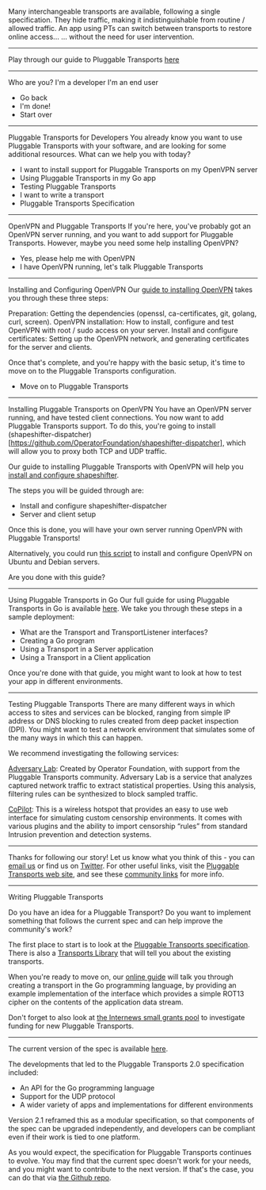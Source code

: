 Many interchangeable transports are available, following a single specification.
They hide traffic, making it indistinguishable from routine / allowed traffic.
An app using PTs can switch between transports to restore online access...
... without the need for user intervention.

------------
Play through our guide to Pluggable Transports [here](http://linktotheguide)

------------
Who are you?
I'm a developer
I'm an end user

- Go back
- I'm done!
- Start over
-------------
Pluggable Transports for Developers
You already know you want to use Pluggable Transports with your software, and are looking for some additional resources. What can we help you with today?
- I want to install support for Pluggable Transports on my OpenVPN server
- Using Pluggable Transports in my Go app
- Testing Pluggable Transports
- I want to write a transport
- Pluggable Transports Specification
-------------
OpenVPN and Pluggable Transports
If you're here, you've probably got an OpenVPN server running, and you want to add support for Pluggable Transports. However, maybe you need some help installing OpenVPN?
- Yes, please help me with OpenVPN
- I have OpenVPN running, let's talk Pluggable Transports
-------------
Installing and Configuring OpenVPN
Our [guide to installing OpenVPN](https://www.pluggabletransports.info/implement/openvpn/#preparation) takes you through these three steps:

Preparation: Getting the dependencies (openssl, ca-certificates, git, golang, curl, screen).
OpenVPN installation: How to install, configure and test OpenVPN with root / sudo access on your server.
Install and configure certificates: Setting up the OpenVPN network, and generating certificates for the server and clients.

Once that's complete, and you're happy with the basic setup, it's time to move on to the Pluggable Transports configuration.

- Move on to Pluggable Transports
-------------
Installing Pluggable Transports on OpenVPN
You have an OpenVPN server running, and have tested client connections. You now want to add Pluggable Transports support. To do this, you're going to install (shapeshifter-dispatcher)[https://github.com/OperatorFoundation/shapeshifter-dispatcher], which will allow you to proxy both TCP and UDP traffic.

Our guide to installing Pluggable Transports with OpenVPN will help you [install and configure shapeshifter](https://www.pluggabletransports.info/implement/openvpn/#server-obfuscation-configuration).

The steps you will be guided through are:

* Install and configure shapeshifter-dispatcher
* Server and client setup

Once this is done, you will have your own server running OpenVPN with Pluggable Transports!

Alternatively, you could run [this script](https://github.com/OpenInternet/openvpn-shapeshifter) to install and configure OpenVPN on Ubuntu and Debian servers.

Are you done with this guide?

-------------
Using Pluggable Transports in Go
Our full guide for using Pluggable Transports in Go is available [here](https://www.pluggabletransports.info/implement/go/). We take you through these steps in a sample deployment:

* What are the Transport and TransportListener interfaces?
* Creating a Go program
* Using a Transport in a Server application
* Using a Transport in a Client application

Once you're done with that guide, you might want to look at how to test your app in different environments.

------------
Testing Pluggable Transports
There are many different ways in which access to sites and services can be blocked, ranging from simple IP address or DNS blocking to rules created from deep packet inspection \(DPI\). You might want to test a network environment that simulates some of the many ways in which this can happen.

We recommend investigating the following services:

[Adversary Lab](https://github.com/OperatorFoundation/AdversaryLab): Created by Operator Foundation, with support from the Pluggable Transports community. Adversary Lab is a service that analyzes captured network traffic to extract statistical properties. Using this analysis, filtering rules can be synthesized to block sampled traffic.

[CoPilot](https://openinternet.github.io/copilot/): This is a wireless hotspot that provides an easy to use web interface for simulating custom censorship environments. It comes with various plugins and the ability to import censorship “rules” from standard Intrusion prevention and detection systems.

------------

Thanks for following our story! Let us know what you think of this - you can [email us](mailto:contact@pluggabletransports.info) or find us on [Twitter](https://twitter.com/plugtransports). For other useful links, visit the [Pluggable Transports web site](https://www.pluggabletransports.info/), and see these [community links](https://www.pluggabletransports.info/community) for more info.

------------

Writing Pluggable Transports

Do you have an idea for a Pluggable Transport? Do you want to implement something that follows the current spec and can help improve the community's work?

The first place to start is to look at the [Pluggable Transports specification](locallink). There is also a [Transports Library](https://www.pluggabletransports.info/transports/) that will tell you about the existing transports.

When you're ready to move on, our [online guide](https://www.pluggabletransports.info/build/how/) will talk you through creating a transport in the Go programming language, by providing an example implementation of the interface which provides a simple ROT13 cipher on the contents of the application data stream.

Don't forget to also look at [the Internews small grants pool](https://www.surveymonkey.com/r/pluggabletransports) to investigate funding for new Pluggable Transports.

------------

The current version of the spec is available [here](https://github.com/Pluggable-Transports/Pluggable-Transports-spec/tree/master/releases/PTSpecV2.1Draft1). 

The developments that led to the Pluggable Transports 2.0 specification included:

* An API for the Go programming language
* Support for the UDP protocol
* A wider variety of apps and implementations for different environments

Version 2.1 reframed this as a modular specification, so that components of the spec can be upgraded independently, and developers can be compliant even if their work is tied to one platform.

As you would expect, the specification for Pluggable Transports continues to evolve. You may find that the current spec doesn't work for your needs, and you might want to contribute to the next version. If that's the case, you can do that via [the Github repo](https://github.com/Pluggable-Transports/Pluggable-Transports-spec/tree/master/releases/PTSpecV2.1Draft1).
